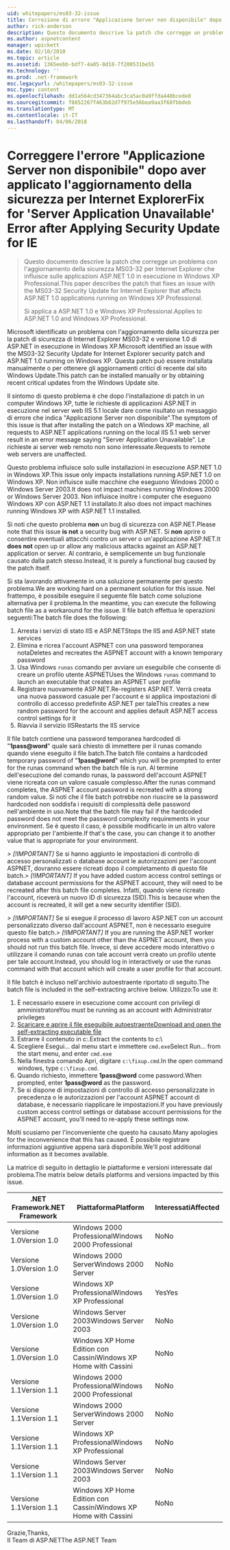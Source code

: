 ```yaml
---
uid: whitepapers/ms03-32-issue
title: Correzione di errore "Applicazione Server non disponibile" dopo aver applicato l'aggiornamento della sicurezza per Internet Explorer | Documenti Microsoft
author: rick-anderson
description: Questo documento descrive la patch che corregge un problema con l'aggiornamento della sicurezza MS03-32 per Internet Explorer che influisce sulle applicazioni ASP.NET 1.0 in esecuzione nell'elemento di lavoro...
ms.author: aspnetcontent
manager: wpickett
ms.date: 02/10/2010
ms.topic: article
ms.assetid: 1365eebb-bdf7-4a05-8d18-7f200531be55
ms.technology: ''
ms.prod: .net-framework
msc.legacyurl: /whitepapers/ms03-32-issue
msc.type: content
ms.openlocfilehash: dd1a564cd347364abc3ca5ac0a9ffda448bcede8
ms.sourcegitcommit: f8852267f463b62d7f975e56bea9aa3f68fbbdeb
ms.translationtype: MT
ms.contentlocale: it-IT
ms.lasthandoff: 04/06/2018
---
```

<a name="fix-for-server-application-unavailable-error-after-applying-security-update-for-ie"></a><span data-ttu-id="36e82-103">Correggere l'errore "Applicazione Server non disponibile" dopo aver applicato l'aggiornamento della sicurezza per Internet Explorer</span><span class="sxs-lookup"><span data-stu-id="36e82-103">Fix for 'Server Application Unavailable' Error after Applying Security Update for IE</span></span>
====================
> <span data-ttu-id="36e82-104">Questo documento descrive la patch che corregge un problema con l'aggiornamento della sicurezza MS03-32 per Internet Explorer che influisce sulle applicazioni ASP.NET 1.0 in esecuzione in Windows XP Professional.</span><span class="sxs-lookup"><span data-stu-id="36e82-104">This paper describes the patch that fixes an issue with the MS03-32 Security Update for Internet Explorer that affects ASP.NET 1.0 applications running on Windows XP Professional.</span></span>
> 
> <span data-ttu-id="36e82-105">Si applica a ASP.NET 1.0 e Windows XP Professional.</span><span class="sxs-lookup"><span data-stu-id="36e82-105">Applies to ASP.NET 1.0 and Windows XP Professional.</span></span>


<span data-ttu-id="36e82-106">Microsoft identificato un problema con l'aggiornamento della sicurezza per la patch di sicurezza di Internet Explorer MS03-32 e versione 1.0 di ASP.NET in esecuzione in Windows XP.</span><span class="sxs-lookup"><span data-stu-id="36e82-106">Microsoft identified an issue with the MS03-32 Security Update for Internet Explorer security patch and ASP.NET 1.0 running on Windows XP.</span></span> <span data-ttu-id="36e82-107">Questa patch può essere installata manualmente o per ottenere gli aggiornamenti critici di recente dal sito Windows Update.</span><span class="sxs-lookup"><span data-stu-id="36e82-107">This patch can be installed manually or by obtaining recent critical updates from the Windows Update site.</span></span>

<span data-ttu-id="36e82-108">Il sintomo di questo problema è che dopo l'installazione di patch in un computer Windows XP, tutte le richieste di applicazioni ASP.NET in esecuzione nel server web IIS 5.1 locale dare come risultato un messaggio di errore che indica "Applicazione Server non disponibile".</span><span class="sxs-lookup"><span data-stu-id="36e82-108">The symptom of this issue is that after installing the patch on a Windows XP machine, all requests to ASP.NET applications running on the local IIS 5.1 web server result in an error message saying "Server Application Unavailable".</span></span> <span data-ttu-id="36e82-109">Le richieste ai server web remoto non sono interessate.</span><span class="sxs-lookup"><span data-stu-id="36e82-109">Requests to remote web servers are unaffected.</span></span>

<span data-ttu-id="36e82-110">Questo problema influisce solo sulle installazioni in esecuzione ASP.NET 1.0 in Windows XP.</span><span class="sxs-lookup"><span data-stu-id="36e82-110">This issue only impacts installations running ASP.NET 1.0 on Windows XP.</span></span> <span data-ttu-id="36e82-111">Non influisce sulle macchine che eseguono Windows 2000 o Windows Server 2003.</span><span class="sxs-lookup"><span data-stu-id="36e82-111">It does not impact machines running Windows 2000 or Windows Server 2003.</span></span> <span data-ttu-id="36e82-112">Non influisce inoltre i computer che eseguono Windows XP con ASP.NET 1.1 installato.</span><span class="sxs-lookup"><span data-stu-id="36e82-112">It also does not impact machines running Windows XP with ASP.NET 1.1 installed.</span></span>

<span data-ttu-id="36e82-113">Si noti che questo problema **non** un bug di sicurezza con ASP.NET.</span><span class="sxs-lookup"><span data-stu-id="36e82-113">Please note that this issue **is not** a security bug with ASP.NET.</span></span> <span data-ttu-id="36e82-114">Si **non** aprire o consentire eventuali attacchi contro un server o un'applicazione ASP.NET.</span><span class="sxs-lookup"><span data-stu-id="36e82-114">It **does not** open up or allow any malicious attacks against an ASP.NET application or server.</span></span> <span data-ttu-id="36e82-115">Al contrario, è semplicemente un bug funzionale causato dalla patch stesso.</span><span class="sxs-lookup"><span data-stu-id="36e82-115">Instead, it is purely a functional bug caused by the patch itself.</span></span>

<span data-ttu-id="36e82-116">Si sta lavorando attivamente in una soluzione permanente per questo problema.</span><span class="sxs-lookup"><span data-stu-id="36e82-116">We are working hard on a permanent solution for this issue.</span></span> <span data-ttu-id="36e82-117">Nel frattempo, è possibile eseguire il seguente file batch come soluzione alternativa per il problema.</span><span class="sxs-lookup"><span data-stu-id="36e82-117">In the meantime, you can execute the following batch file as a workaround for the issue.</span></span> <span data-ttu-id="36e82-118">Il file batch effettua le operazioni seguenti:</span><span class="sxs-lookup"><span data-stu-id="36e82-118">The batch file does the following:</span></span>

1. <span data-ttu-id="36e82-119">Arresta i servizi di stato IIS e ASP.NET</span><span class="sxs-lookup"><span data-stu-id="36e82-119">Stops the IIS and ASP.NET state services</span></span>
2. <span data-ttu-id="36e82-120">Elimina e ricrea l'account ASPNET con una password temporanea nota</span><span class="sxs-lookup"><span data-stu-id="36e82-120">Deletes and recreates the ASPNET account with a known temporary password</span></span>
3. <span data-ttu-id="36e82-121">Usa Windows `runas` comando per avviare un eseguibile che consente di creare un profilo utente ASPNET</span><span class="sxs-lookup"><span data-stu-id="36e82-121">Uses the Windows `runas` command to launch an executable that creates an ASPNET user profile</span></span>
4. <span data-ttu-id="36e82-122">Registrare nuovamente ASP.NET.</span><span class="sxs-lookup"><span data-stu-id="36e82-122">Re-registers ASP.NET.</span></span> <span data-ttu-id="36e82-123">Verrà creata una nuova password casuale per l'account e si applica impostazioni di controllo di accesso predefinite ASP.NET per tale</span><span class="sxs-lookup"><span data-stu-id="36e82-123">This creates a new random password for the account and applies default ASP.NET access control settings for it</span></span>
5. <span data-ttu-id="36e82-124">Riavvia il servizio IIS</span><span class="sxs-lookup"><span data-stu-id="36e82-124">Restarts the IIS service</span></span>

<span data-ttu-id="36e82-125">Il file batch contiene una password temporanea hardcoded di "<strong>1pass@word</strong>" quale sarà chiesto di immettere per il runas comando quando viene eseguito il file batch.</span><span class="sxs-lookup"><span data-stu-id="36e82-125">The batch file contains a hardcoded temporary password of "<strong>1pass@word</strong>" which you will be prompted to enter for the runas command when the batch file is run.</span></span> <span data-ttu-id="36e82-126">Al termine dell'esecuzione del comando runas, la password dell'account ASPNET viene ricreata con un valore casuale complesso.</span><span class="sxs-lookup"><span data-stu-id="36e82-126">After the runas command completes, the ASPNET account password is recreated with a strong random value.</span></span> <span data-ttu-id="36e82-127">Si noti che il file batch potrebbe non riuscire se la password hardcoded non soddisfa i requisiti di complessità delle password nell'ambiente in uso.</span><span class="sxs-lookup"><span data-stu-id="36e82-127">Note that the batch file may fail if the hardcoded password does not meet the password complexity requirements in your environment.</span></span> <span data-ttu-id="36e82-128">Se è questo il caso, è possibile modificarlo in un altro valore appropriato per l'ambiente.</span><span class="sxs-lookup"><span data-stu-id="36e82-128">If that's the case, you can change it to another value that is appropriate for your environment.</span></span>

<span data-ttu-id="36e82-129">*> [!IMPORTANT]* Se si hanno aggiunto le impostazioni di controllo di accesso personalizzati o database account le autorizzazioni per l'account ASPNET, dovranno essere ricreati dopo il completamento di questo file batch.</span><span class="sxs-lookup"><span data-stu-id="36e82-129">*> [!IMPORTANT]* If you have added custom access control settings or database account permissions for the ASPNET account, they will need to be recreated after this batch file completes.</span></span> <span data-ttu-id="36e82-130">Infatti, quando viene ricreato l'account, riceverà un nuovo ID di sicurezza (SID).</span><span class="sxs-lookup"><span data-stu-id="36e82-130">This is because when the account is recreated, it will get a new security identifier (SID).</span></span>

<span data-ttu-id="36e82-131">*> [!IMPORTANT]* Se si esegue il processo di lavoro ASP.NET con un account personalizzato diverso dall'account ASPNET, non è necessario eseguire questo file batch.</span><span class="sxs-lookup"><span data-stu-id="36e82-131">*> [!IMPORTANT]* If you are running the ASP.NET worker process with a custom account other than the ASPNET account, then you should not run this batch file.</span></span> <span data-ttu-id="36e82-132">Invece, si deve accedere modo interattivo o utilizzare il comando runas con tale account verrà creato un profilo utente per tale account.</span><span class="sxs-lookup"><span data-stu-id="36e82-132">Instead, you should log in interactively or use the runas command with that account which will create a user profile for that account.</span></span>

<span data-ttu-id="36e82-133">Il file batch è incluso nell'archivio autoestraente riportato di seguito.</span><span class="sxs-lookup"><span data-stu-id="36e82-133">The batch file is included in the self-extracting archive below.</span></span> <span data-ttu-id="36e82-134">Utilizzo:</span><span class="sxs-lookup"><span data-stu-id="36e82-134">To use it:</span></span>

1. <span data-ttu-id="36e82-135">È necessario essere in esecuzione come account con privilegi di amministratore</span><span class="sxs-lookup"><span data-stu-id="36e82-135">You must be running as an account with Administrator privileges</span></span>
2. [<span data-ttu-id="36e82-136">Scaricare e aprire il file eseguibile autoestraente</span><span class="sxs-lookup"><span data-stu-id="36e82-136">Download and open the self-extracting executable file</span></span>](ms03-32-issue/_static/fixup1.exe)
3. <span data-ttu-id="36e82-137">Estrarre il contenuto in c:\.</span><span class="sxs-lookup"><span data-stu-id="36e82-137">Extract the contents to c:\\</span></span>
4. <span data-ttu-id="36e82-138">Scegliere Esegui... dal menu start e immettere `cmd.exe`</span><span class="sxs-lookup"><span data-stu-id="36e82-138">Select Run... from the start menu, and enter `cmd.exe`</span></span>
5. <span data-ttu-id="36e82-139">Nella finestra comando Apri, digitare `c:\fixup.cmd`.</span><span class="sxs-lookup"><span data-stu-id="36e82-139">In the open command windows, type `c:\fixup.cmd`.</span></span>
6. <span data-ttu-id="36e82-140">Quando richiesto, immettere <strong>1pass@word</strong> come password.</span><span class="sxs-lookup"><span data-stu-id="36e82-140">When prompted, enter <strong>1pass@word</strong> as the password.</span></span>
7. <span data-ttu-id="36e82-141">Se si dispone di impostazioni di controllo di accesso personalizzate in precedenza o le autorizzazioni per l'account ASPNET account di database, è necessario riapplicare le impostazioni.</span><span class="sxs-lookup"><span data-stu-id="36e82-141">If you have previously custom access control settings or database account permissions for the ASPNET account, you'll need to re-apply these settings now.</span></span>

<span data-ttu-id="36e82-142">Molti scusiamo per l'inconveniente che questo ha causato.</span><span class="sxs-lookup"><span data-stu-id="36e82-142">Many apologies for the inconvenience that this has caused.</span></span> <span data-ttu-id="36e82-143">È possibile registrare informazioni aggiuntive appena sarà disponibile.</span><span class="sxs-lookup"><span data-stu-id="36e82-143">We'll post additional information as it becomes available.</span></span>

<span data-ttu-id="36e82-144">La matrice di seguito in dettaglio le piattaforme e versioni interessate dal problema.</span><span class="sxs-lookup"><span data-stu-id="36e82-144">The matrix below details platforms and versions impacted by this issue.</span></span>

| <span data-ttu-id="36e82-145">.NET Framework</span><span class="sxs-lookup"><span data-stu-id="36e82-145">.NET Framework</span></span> | <span data-ttu-id="36e82-146">Piattaforma</span><span class="sxs-lookup"><span data-stu-id="36e82-146">Platform</span></span> | <span data-ttu-id="36e82-147">Interessati</span><span class="sxs-lookup"><span data-stu-id="36e82-147">Affected</span></span> |
| --- | --- | --- |
| <span data-ttu-id="36e82-148">Versione 1.0</span><span class="sxs-lookup"><span data-stu-id="36e82-148">Version 1.0</span></span> | <span data-ttu-id="36e82-149">Windows 2000 Professional</span><span class="sxs-lookup"><span data-stu-id="36e82-149">Windows 2000 Professional</span></span> | <span data-ttu-id="36e82-150">No</span><span class="sxs-lookup"><span data-stu-id="36e82-150">No</span></span> |
| <span data-ttu-id="36e82-151">Versione 1.0</span><span class="sxs-lookup"><span data-stu-id="36e82-151">Version 1.0</span></span> | <span data-ttu-id="36e82-152">Windows 2000 Server</span><span class="sxs-lookup"><span data-stu-id="36e82-152">Windows 2000 Server</span></span> | <span data-ttu-id="36e82-153">No</span><span class="sxs-lookup"><span data-stu-id="36e82-153">No</span></span> |
| <span data-ttu-id="36e82-154">Versione 1.0</span><span class="sxs-lookup"><span data-stu-id="36e82-154">Version 1.0</span></span> | <span data-ttu-id="36e82-155">Windows XP Professional</span><span class="sxs-lookup"><span data-stu-id="36e82-155">Windows XP Professional</span></span> | <span data-ttu-id="36e82-156">Yes</span><span class="sxs-lookup"><span data-stu-id="36e82-156">Yes</span></span> |
| <span data-ttu-id="36e82-157">Versione 1.0</span><span class="sxs-lookup"><span data-stu-id="36e82-157">Version 1.0</span></span> | <span data-ttu-id="36e82-158">Windows Server 2003</span><span class="sxs-lookup"><span data-stu-id="36e82-158">Windows Server 2003</span></span> | <span data-ttu-id="36e82-159">No</span><span class="sxs-lookup"><span data-stu-id="36e82-159">No</span></span> |
| <span data-ttu-id="36e82-160">Versione 1.0</span><span class="sxs-lookup"><span data-stu-id="36e82-160">Version 1.0</span></span> | <span data-ttu-id="36e82-161">Windows XP Home Edition con Cassini</span><span class="sxs-lookup"><span data-stu-id="36e82-161">Windows XP Home with Cassini</span></span> | <span data-ttu-id="36e82-162">No</span><span class="sxs-lookup"><span data-stu-id="36e82-162">No</span></span> |
| <span data-ttu-id="36e82-163">Versione 1.1</span><span class="sxs-lookup"><span data-stu-id="36e82-163">Version 1.1</span></span> | <span data-ttu-id="36e82-164">Windows 2000 Professional</span><span class="sxs-lookup"><span data-stu-id="36e82-164">Windows 2000 Professional</span></span> | <span data-ttu-id="36e82-165">No</span><span class="sxs-lookup"><span data-stu-id="36e82-165">No</span></span> |
| <span data-ttu-id="36e82-166">Versione 1.1</span><span class="sxs-lookup"><span data-stu-id="36e82-166">Version 1.1</span></span> | <span data-ttu-id="36e82-167">Windows 2000 Server</span><span class="sxs-lookup"><span data-stu-id="36e82-167">Windows 2000 Server</span></span> | <span data-ttu-id="36e82-168">No</span><span class="sxs-lookup"><span data-stu-id="36e82-168">No</span></span> |
| <span data-ttu-id="36e82-169">Versione 1.1</span><span class="sxs-lookup"><span data-stu-id="36e82-169">Version 1.1</span></span> | <span data-ttu-id="36e82-170">Windows XP Professional</span><span class="sxs-lookup"><span data-stu-id="36e82-170">Windows XP Professional</span></span> | <span data-ttu-id="36e82-171">No</span><span class="sxs-lookup"><span data-stu-id="36e82-171">No</span></span> |
| <span data-ttu-id="36e82-172">Versione 1.1</span><span class="sxs-lookup"><span data-stu-id="36e82-172">Version 1.1</span></span> | <span data-ttu-id="36e82-173">Windows Server 2003</span><span class="sxs-lookup"><span data-stu-id="36e82-173">Windows Server 2003</span></span> | <span data-ttu-id="36e82-174">No</span><span class="sxs-lookup"><span data-stu-id="36e82-174">No</span></span> |
| <span data-ttu-id="36e82-175">Versione 1.1</span><span class="sxs-lookup"><span data-stu-id="36e82-175">Version 1.1</span></span> | <span data-ttu-id="36e82-176">Windows XP Home Edition con Cassini</span><span class="sxs-lookup"><span data-stu-id="36e82-176">Windows XP Home with Cassini</span></span> | <span data-ttu-id="36e82-177">No</span><span class="sxs-lookup"><span data-stu-id="36e82-177">No</span></span> |

<span data-ttu-id="36e82-178">Grazie,</span><span class="sxs-lookup"><span data-stu-id="36e82-178">Thanks,</span></span>   
 <span data-ttu-id="36e82-179">Il Team di ASP.NET</span><span class="sxs-lookup"><span data-stu-id="36e82-179">The ASP.NET Team</span></span>
